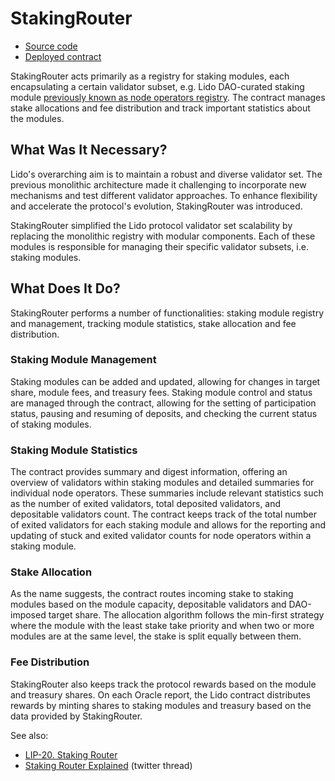 # StakingRouter

- [Source code](https://github.com/lidofinance/lido-dao/blob/master/contracts/0.8.9/StakingRouter.sol)
- [Deployed contract](https://etherscan.io/address/0xFdDf38947aFB03C621C71b06C9C70bce73f12999)

StakingRouter acts primarily as a registry for staking modules, each encapsulating a certain validator subset,
e.g. Lido DAO-curated staking module [previously known as node operators registry](/contracts/node-operators/registry).
The contract manages stake allocations and fee distribution and track important statistics about the modules.

## What Was It Necessary?

Lido's overarching aim is to maintain a robust and diverse validator set. The previous monolithic architecture made it challenging to incorporate new mechanisms and test different validator approaches. To enhance flexibility and accelerate the protocol's evolution, StakingRouter was introduced.

StakingRouter simplified the Lido protocol validator set scalability by replacing the monolithic registry with modular components. Each of these modules is responsible for managing their specific validator subsets, i.e. staking modules.

## What Does It Do?

StakingRouter performs a number of functionalities: staking module registry and management, tracking module statistics, stake allocation and fee distribution.

### Staking Module Management

Staking modules can be added and updated, allowing for changes in target share, module fees, and treasury fees. Staking module control and status are managed through the contract, allowing for the setting of participation status, pausing and resuming of deposits, and checking the current status of staking modules.

### Staking Module Statistics

The contract provides summary and digest information, offering an overview of validators within staking modules and detailed summaries for individual node operators. These summaries include relevant statistics such as the number of exited validators, total deposited validators, and depositable validators count. The contract keeps track of the total number of exited validators for each staking module and allows for the reporting and updating of stuck and exited validator counts for node operators within a staking module.

### Stake Allocation

As the name suggests, the contract routes incoming stake to staking modules based on the module capacity, depositable validators and DAO-imposed target share. The allocation algorithm follows the min-first strategy where the module with the least stake take priority and when two or more modules are at the same level, the stake is split equally between them.

### Fee Distribution

StakingRouter also keeps track the protocol rewards based on the module and treasury shares. On each Oracle report, the Lido contract distributes rewards by minting shares to staking modules and treasury based on the data provided by StakingRouter.

See also:

- [LIP-20. Staking Router](https://github.com/lidofinance/lido-improvement-proposals/blob/develop/LIPS/lip-20.md)
- [Staking Router Explained](https://twitter.com/LidoFinance/status/1624071971011977219?s=20) (twitter thread)
